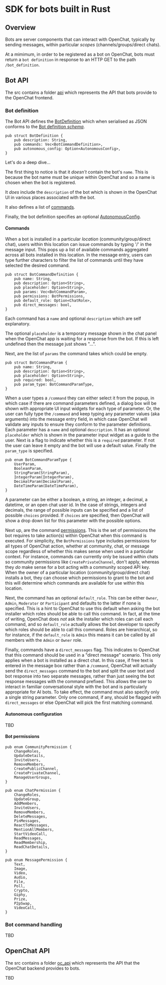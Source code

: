 # SDK for bots built in Rust

## Overview

Bots are server components that can interact with OpenChat, typically by sending messages, within particular _scopes_ (channels/groups/direct chats).

At a mimimum, in order to be registered as a bot on OpenChat, bots must return a `bot definition` in response to an HTTP GET to the path `/bot_definition`.

## Bot API

The src contains a folder [api](./src/api/) which represents the API that bots provide to the OpenChat frontend.

### Bot definition

The Bot API defines the [BotDefinition](./src/api/definition.rs) which when serialised as JSON conforms to the [Bot definition _schema_](<(../../schema/bot_schema.json)>).

```
pub struct BotDefinition {
    pub description: String,
    pub commands: Vec<BotCommandDefinition>,
    pub autonomous_config: Option<AutonomousConfig>,
}
```

Let's do a deep dive...

The first thing to notice is that it _doesn't_ contain the bot's `name`. This is because the bot name must be unique within OpenChat and so a name is chosen when the bot is registered.

It _does_ include the `description` of the bot which is shown in the OpenChat UI in various places associated with the bot.

It also defines a list of [commands](#commands).

Finally, the bot definition specifies an optional [AutonomousConfig](#autonomous-configuration).

#### Commands

When a bot is installed in a particular _location_ (community/group/direct chat), users within this location can issue commands by typing '/' in the message input. This pops up a list of available commands aggregated across all bots installed in this location. In the message entry, users can type further characters to filter the list of commands until they have selected the desired command.

```
pub struct BotCommandDefinition {
    pub name: String,
    pub description: Option<String>,
    pub placeholder: Option<String>,
    pub params: Vec<BotCommandParam>,
    pub permissions: BotPermissions,
    pub default_role: Option<ChatRole>,
    pub direct_messages: bool,
}
```

Each command has a `name` and optional `description` which are self explanatory.

The optional `placeholder` is a temporary message shown in the chat panel when the OpenChat app is waiting for a response from the bot. If this is left undefined then the message just shows "...".

Next, are the list of `params` the command takes which could be empty.

```
pub struct BotCommandParam {
    pub name: String,
    pub description: Option<String>,
    pub placeholder: Option<String>,
    pub required: bool,
    pub param_type: BotCommandParamType,
}
```

When a user types a `/command` they can either select it from the popup, in which case if there are command parameters defined, a dialog box will be shown with appropriate UI input widgets for each type of parameter. Or, the user can fully type the `/command` and keep typing any parameter values (aka arguments) into the message entry field, in which case OpenChat will validate any inputs to ensure they conform to the parameter definitions. Each parameter has a `name` and optional `description`. It has an optional `placeholder` which is shown in the parameter input widget as a guide to the user. Next is a flag to indicate whether this is a `required` parameter. If not the user can leave it empty and the bot will use a default value. Finally the `param_type` is specified.

```
pub enum BotCommandParamType {
    UserParam,
    BooleanParam,
    StringParam(StringParam),
    IntegerParam(IntegerParam),
    DecimalParam(DecimalParam),
    DateTimeParam(DateTimeParam),
}
```

A parameter can be either a boolean, a string, an integer, a decimal, a datetime, or an open chat user id. In the case of strings, integers and decimals, the range of possible inputs can be specified and a list of possible `choices` provided. If `choices` are specified, then OpenChat will show a drop down list for this parameter with the possible options.

Next up, are the command [permissions](#bot-permissions). This is the set of permissions the bot requires to take action(s) within OpenChat when this command is executed. For simplicity, the `BotPermissions` type includes permissions for all types of OpenChat action, whether at community, chat, or message scope regardless of whether this makes sense when used in a particular context. For instance, commands can currently only be issued within chats so community permissions like `CreatePrivateChannel`, don't apply, whereas they _do_ make sense for a bot acting with a community scoped API key. When the owner of a particular location (community/group/direct chat) installs a bot, they can choose which permissions to grant to the bot and this will determine which commands are available for use within this location.

Next, the command has an optional `default_role`. This can be either `Owner`, `Admin`, `Moderator` or `Participant` and defaults to the latter if none is specified. This is a hint to OpenChat to use this default when asking the bot installer which roles should be able to call this command. In fact, at the time of writing, OpenChat does _not_ ask the installer which roles can call each command, and so `default_role` actually allows the bot developer to specify which roles should be able to call this command. Roles are hierarchical, so for instance, if the `default_role` is `Admin` this means it can be called by all members with the `Admin` or `Owner` role.

Finally, commands have a `direct_messages` flag. This indicates to OpenChat that this command should be used in a "direct message" scenario. This only applies when a bot is installed as a direct chat. In this case, if free text is entered in the message box rather than a `/command`, OpenChat will actually send the `direct_messages` command to the bot and split the user text and bot response into two separate messages, rather than just seeing the bot response messages with the command prefixed. This allows the user to interact in familiar conversational style with the bot and is particularly appropriate for AI bots. To take effect, the command must also specify only a single string parameter. Only one command, if any, should be flagged with `direct_messages` or else OpenChat will pick the first matching command.

#### Autonomous configuration

TBD

#### Bot permissions

```
pub enum CommunityPermission {
    ChangeRoles,
    UpdateDetails,
    InviteUsers,
    RemoveMembers,
    CreatePublicChannel,
    CreatePrivateChannel,
    ManageUserGroups,
}

pub enum ChatPermission {
    ChangeRoles,
    UpdateGroup,
    AddMembers,
    InviteUsers,
    RemoveMembers,
    DeleteMessages,
    PinMessages,
    ReactToMessages,
    MentionAllMembers,
    StartVideoCall,
    ReadMessages,
    ReadMembership,
    ReadChatDetails,
}

pub enum MessagePermission {
    Text,
    Image,
    Video,
    Audio,
    File,
    Poll,
    Crypto,
    Giphy,
    Prize,
    P2pSwap,
    VideoCall,
}
```

### Bot command handling

TBD

## OpenChat API

The src contains a folder [oc_api](./src/api/) which represents the API that the OpenChat backend provides to bots.

TBD
